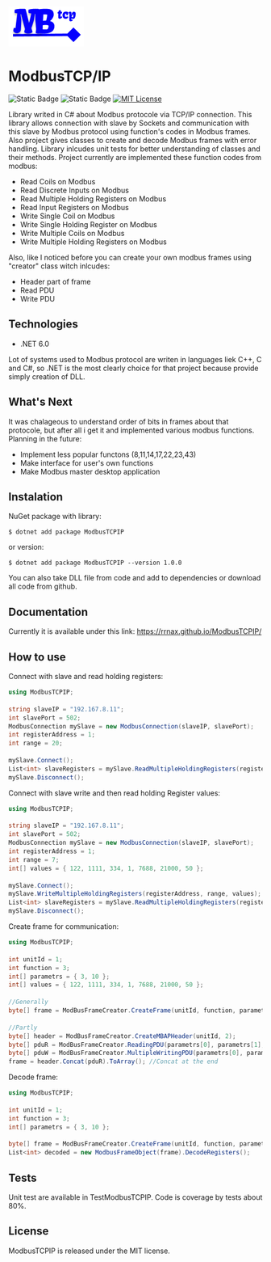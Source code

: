 ![Logo](https://github.com/rrnax/ModbusTCPIP/blob/main/logo_mb.jpg?raw=true)

# ModbusTCP/IP

![Static Badge](https://img.shields.io/badge/release-v1.0.0-green)
![Static Badge](https://img.shields.io/badge/NuGet-ModbusTCPIP-purple)
[![MIT License](https://img.shields.io/badge/License-MIT-blue.svg)](https://choosealicense.com/licenses/mit/)

Library writed in C# about Modbus protocole via TCP/IP connection.
This library allows connection with slave by Sockets and communication with this slave by Modbus protocol using function's codes in Modbus frames. Also project gives classes to create and decode Modbus frames with error handling. Library inlcudes unit tests for better understanding of classes and their methods. Project currently are implemented these function codes from modbus:
  
* Read Coils on Modbus
* Read Discrete Inputs on Modbus
* Read Multiple Holding Registers on Modbus
* Read Input Registers on Modbus
* Write Single Coil on Modbus
* Write Single Holding Register on Modbus
* Write Multiple Coils on Modbus
* Write Multiple Holding Registers on Modbus

Also, like I noticed before you can create your own modbus frames using "creator" class witch inlcudes:
* Header part of frame
* Read PDU
* Write PDU

## Technologies

* .NET 6.0 

Lot of systems used to Modbus protocol are writen in languages liek C++, C and C#, so .NET is the most clearly choice for that project because provide simply creation of DLL.

## What's Next

It was chalageous to understand order of bits in frames about that protocole, but after all i get it and implemented various modbus functions.
Planning in the future:
* Implement less popular functons (8,11,14,17,22,23,43)
* Make interface for user's own functions
* Make Modbus master desktop application

## Instalation

NuGet package with library:
```shell
$ dotnet add package ModbusTCPIP
```
or version:
```shell
$ dotnet add package ModbusTCPIP --version 1.0.0
```

You can also take DLL file from code and add to dependencies or download all code from github.

## Documentation
Currently it is available under this link: https://rrnax.github.io/ModbusTCPIP/

## How to use

Connect with slave and read holding registers:
```C#
using ModbusTCPIP;

string slaveIP = "192.167.8.11";
int slavePort = 502;
ModbusConnection mySlave = new ModbusConnection(slaveIP, slavePort);
int registerAddress = 1;
int range = 20;

mySlave.Connect();
List<int> slaveRegisters = mySlave.ReadMultipleHoldingRegisters(registerAddress, range);
mySlave.Disconnect();
```

Connect with slave write and then read holding Register values:
```C#
using ModbusTCPIP;

string slaveIP = "192.167.8.11";
int slavePort = 502;
ModbusConnection mySlave = new ModbusConnection(slaveIP, slavePort);
int registerAddress = 1;
int range = 7;
int[] values = { 122, 1111, 334, 1, 7688, 21000, 50 };

mySlave.Connect();
mySlave.WriteMultipleHoldingRegisters(registerAddress, range, values);
List<int> slaveRegisters = mySlave.ReadMultipleHoldingRegisters(registerAddress, range);
mySlave.Disconnect();
```

Create frame for communication:
```C#
using ModbusTCPIP;

int unitId = 1;
int function = 3;
int[] parametrs = { 3, 10 };
int[] values = { 122, 1111, 334, 1, 7688, 21000, 50 };

//Generally
byte[] frame = ModBusFrameCreator.CreateFrame(unitId, function, parametrs);

//Partly
byte[] header = ModBusFrameCreator.CreateMBAPHeader(unitId, 2);
byte[] pduR = ModBusFrameCreator.ReadingPDU(parametrs[0], parametrs[1], function); //For read functions
byte[] pduW = ModBusFrameCreator.MultipleWritingPDU(parametrs[0], parametrs[1], function, values); //For write multiple, but you can also write Single
frame = header.Concat(pduR).ToArray(); //Concat at the end
```

Decode frame:
```C#
using ModbusTCPIP;

int unitId = 1;
int function = 3;
int[] parametrs = { 3, 10 };

byte[] frame = ModBusFrameCreator.CreateFrame(unitId, function, parametrs);
List<int> decoded = new ModbusFrameObject(frame).DecodeRegisters();
```

## Tests
Unit test are available in TestModbusTCPIP.
Code is coverage by tests about 80%.

## License
ModbusTCPIP is released under the MIT license.

